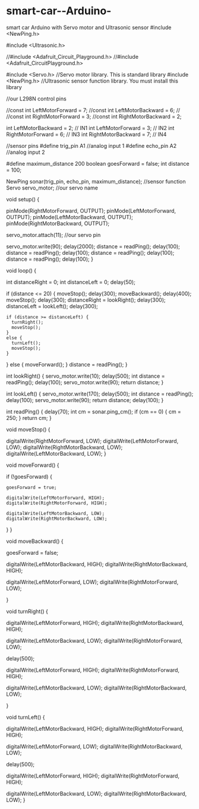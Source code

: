 # smart-car--Arduino-
smart car Arduino with Servo motor and Ultrasonic sensor
#include <NewPing.h>

#include <Ultrasonic.h>

//#include <Adafruit_Circuit_Playground.h>
//#include <Adafruit_CircuitPlayground.h>


#include <Servo.h>          //Servo motor library. This is standard library
#include <NewPing.h>        //Ultrasonic sensor function library. You must install this library

//our L298N control pins

//const int LeftMotorForward = 7;
//const int LeftMotorBackward = 6;
//
//const int RightMotorForward = 3;
//const int RightMotorBackward = 2;

int LeftMotorBackward = 2;    // IN1
int LeftMotorForward = 3;     // IN2
int RightMotorForward = 6;    // IN3
int RightMotorBackward = 7;   // IN4


//sensor pins
#define trig_pin A1 //analog input 1
#define echo_pin A2 //analog input 2

#define maximum_distance 200
boolean goesForward = false;
int distance = 100;

NewPing sonar(trig_pin, echo_pin, maximum_distance); //sensor function
Servo servo_motor; //our servo name


void setup() {

  pinMode(RightMotorForward, OUTPUT);
  pinMode(LeftMotorForward, OUTPUT);
  pinMode(LeftMotorBackward, OUTPUT);
  pinMode(RightMotorBackward, OUTPUT);

  servo_motor.attach(11); //our servo pin

  servo_motor.write(90);
  delay(2000);
  distance = readPing();
  delay(100);
  distance = readPing();
  delay(100);
  distance = readPing();
  delay(100);
  distance = readPing();
  delay(100);
}

void loop() {

  int distanceRight = 0;
  int distanceLeft = 0;
  delay(50);

  if (distance <= 20) {
    moveStop();
    delay(300);
    moveBackward();
    delay(400);
    moveStop();
    delay(300);
    distanceRight = lookRight();
    delay(300);
    distanceLeft = lookLeft();
    delay(300);

    if (distance >= distanceLeft) {
      turnRight();
      moveStop();
    }
    else {
      turnLeft();
      moveStop();
    }
  }
  else {
    moveForward();
  }
  distance = readPing();
}

int lookRight() {
  servo_motor.write(10);
  delay(500);
  int distance = readPing();
  delay(100);
  servo_motor.write(90);
  return distance;
}

int lookLeft() {
  servo_motor.write(170);
  delay(500);
  int distance = readPing();
  delay(100);
  servo_motor.write(90);
  return distance;
  delay(100);
}

int readPing() {
  delay(70);
  int cm = sonar.ping_cm();
  if (cm == 0) {
    cm = 250;
  }
  return cm;
}

void moveStop() {

  digitalWrite(RightMotorForward, LOW);
  digitalWrite(LeftMotorForward, LOW);
  digitalWrite(RightMotorBackward, LOW);
  digitalWrite(LeftMotorBackward, LOW);
}

void moveForward() {

  if (!goesForward) {

    goesForward = true;

    digitalWrite(LeftMotorForward, HIGH);
    digitalWrite(RightMotorForward, HIGH);

    digitalWrite(LeftMotorBackward, LOW);
    digitalWrite(RightMotorBackward, LOW);
  }
}

void moveBackward() {

  goesForward = false;

  digitalWrite(LeftMotorBackward, HIGH);
  digitalWrite(RightMotorBackward, HIGH);

  digitalWrite(LeftMotorForward, LOW);
  digitalWrite(RightMotorForward, LOW);

}

void turnRight() {

  digitalWrite(LeftMotorForward, HIGH);
  digitalWrite(RightMotorBackward, HIGH);

  digitalWrite(LeftMotorBackward, LOW);
  digitalWrite(RightMotorForward, LOW);

  delay(500);

  digitalWrite(LeftMotorForward, HIGH);
  digitalWrite(RightMotorForward, HIGH);

  digitalWrite(LeftMotorBackward, LOW);
  digitalWrite(RightMotorBackward, LOW);



}

void turnLeft() {

  digitalWrite(LeftMotorBackward, HIGH);
  digitalWrite(RightMotorForward, HIGH);

  digitalWrite(LeftMotorForward, LOW);
  digitalWrite(RightMotorBackward, LOW);

  delay(500);

  digitalWrite(LeftMotorForward, HIGH);
  digitalWrite(RightMotorForward, HIGH);

  digitalWrite(LeftMotorBackward, LOW);
  digitalWrite(RightMotorBackward, LOW);
}
